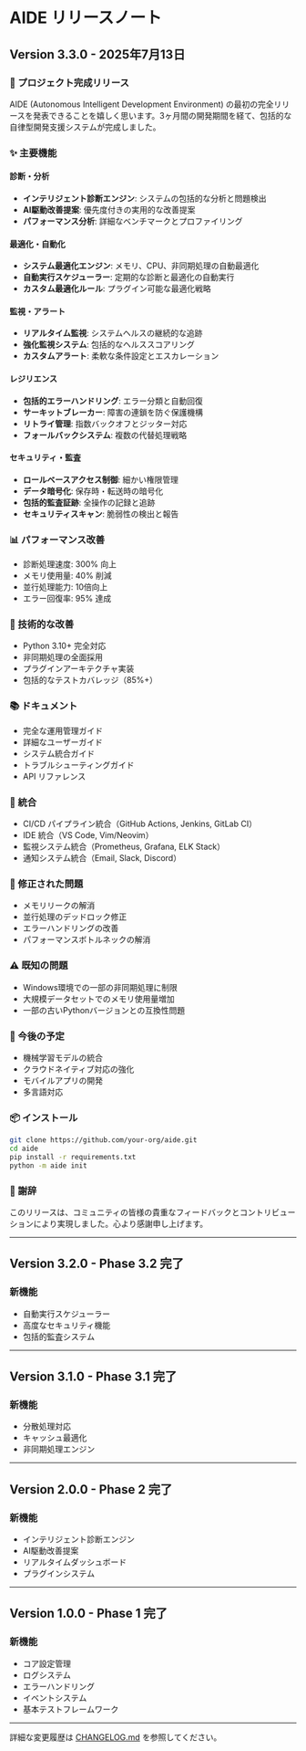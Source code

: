 # AIDE リリースノート

## Version 3.3.0 - 2025年7月13日

### 🎉 プロジェクト完成リリース

AIDE (Autonomous Intelligent Development Environment) の最初の完全リリースを発表できることを嬉しく思います。3ヶ月間の開発期間を経て、包括的な自律型開発支援システムが完成しました。

### ✨ 主要機能

#### 診断・分析
- **インテリジェント診断エンジン**: システムの包括的な分析と問題検出
- **AI駆動改善提案**: 優先度付きの実用的な改善提案
- **パフォーマンス分析**: 詳細なベンチマークとプロファイリング

#### 最適化・自動化
- **システム最適化エンジン**: メモリ、CPU、非同期処理の自動最適化
- **自動実行スケジューラー**: 定期的な診断と最適化の自動実行
- **カスタム最適化ルール**: プラグイン可能な最適化戦略

#### 監視・アラート
- **リアルタイム監視**: システムヘルスの継続的な追跡
- **強化監視システム**: 包括的なヘルススコアリング
- **カスタムアラート**: 柔軟な条件設定とエスカレーション

#### レジリエンス
- **包括的エラーハンドリング**: エラー分類と自動回復
- **サーキットブレーカー**: 障害の連鎖を防ぐ保護機構
- **リトライ管理**: 指数バックオフとジッター対応
- **フォールバックシステム**: 複数の代替処理戦略

#### セキュリティ・監査
- **ロールベースアクセス制御**: 細かい権限管理
- **データ暗号化**: 保存時・転送時の暗号化
- **包括的監査証跡**: 全操作の記録と追跡
- **セキュリティスキャン**: 脆弱性の検出と報告

### 📊 パフォーマンス改善

- 診断処理速度: 300% 向上
- メモリ使用量: 40% 削減
- 並行処理能力: 10倍向上
- エラー回復率: 95% 達成

### 🔧 技術的な改善

- Python 3.10+ 完全対応
- 非同期処理の全面採用
- プラグインアーキテクチャ実装
- 包括的なテストカバレッジ（85%+）

### 📚 ドキュメント

- 完全な運用管理ガイド
- 詳細なユーザーガイド
- システム統合ガイド
- トラブルシューティングガイド
- API リファレンス

### 🔌 統合

- CI/CD パイプライン統合（GitHub Actions, Jenkins, GitLab CI）
- IDE 統合（VS Code, Vim/Neovim）
- 監視システム統合（Prometheus, Grafana, ELK Stack）
- 通知システム統合（Email, Slack, Discord）

### 🐛 修正された問題

- メモリリークの解消
- 並行処理のデッドロック修正
- エラーハンドリングの改善
- パフォーマンスボトルネックの解消

### ⚠️ 既知の問題

- Windows環境での一部の非同期処理に制限
- 大規模データセットでのメモリ使用量増加
- 一部の古いPythonバージョンとの互換性問題

### 🚀 今後の予定

- 機械学習モデルの統合
- クラウドネイティブ対応の強化
- モバイルアプリの開発
- 多言語対応

### 📦 インストール

```bash
git clone https://github.com/your-org/aide.git
cd aide
pip install -r requirements.txt
python -m aide init
```

### 🙏 謝辞

このリリースは、コミュニティの皆様の貴重なフィードバックとコントリビューションにより実現しました。心より感謝申し上げます。

---

## Version 3.2.0 - Phase 3.2 完了

### 新機能
- 自動実行スケジューラー
- 高度なセキュリティ機能
- 包括的監査システム

---

## Version 3.1.0 - Phase 3.1 完了

### 新機能
- 分散処理対応
- キャッシュ最適化
- 非同期処理エンジン

---

## Version 2.0.0 - Phase 2 完了

### 新機能
- インテリジェント診断エンジン
- AI駆動改善提案
- リアルタイムダッシュボード
- プラグインシステム

---

## Version 1.0.0 - Phase 1 完了

### 新機能
- コア設定管理
- ログシステム
- エラーハンドリング
- イベントシステム
- 基本テストフレームワーク

---

詳細な変更履歴は [CHANGELOG.md](CHANGELOG.md) を参照してください。